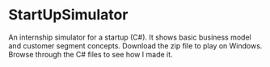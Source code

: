 # StartUpSimulator
An internship simulator for a startup (C#). It shows basic business model and customer segment concepts.
Download the zip file to play on Windows.
Browse through the C# files to see how I made it.
